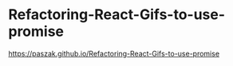 # Refactoring-React-Gifs-to-use-promise
https://paszak.github.io/Refactoring-React-Gifs-to-use-promise
